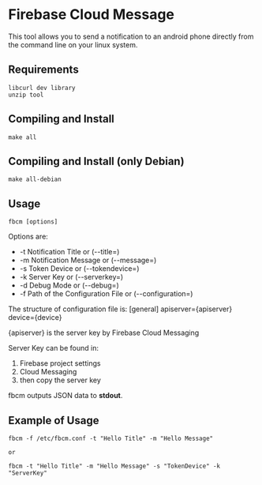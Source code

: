# Firebase Cloud Message
This tool allows you to send a notification to an android phone directly from the command line on your linux system.

## Requirements
	libcurl dev library
	unzip tool

## Compiling and Install
	make all

## Compiling and Install (only Debian)
	make all-debian

## Usage
	fbcm [options]

Options are:
* -t Notification Title or (--title=<str>)
* -m Notification Message or (--message=<str>)
* -s Token Device or (--tokendevice=<str>)
* -k Server Key or (--serverkey=<str>)
* -d Debug Mode or (--debug=<int>)
* -f Path of the Configuration File or (--configuration=<str>)

The structure of configuration file is:
	[general]
	apiserver={apiserver}
	device={device}

{apiserver} is the server key by Firebase Cloud Messaging

Server Key can be found in:

1. Firebase project settings
2. Cloud Messaging
3. then copy the server key

fbcm outputs JSON data to **stdout**.

## Example of Usage
	fbcm -f /etc/fbcm.conf -t "Hello Title" -m "Hello Message"

	or

	fbcm -t "Hello Title" -m "Hello Message" -s "TokenDevice" -k "ServerKey"
